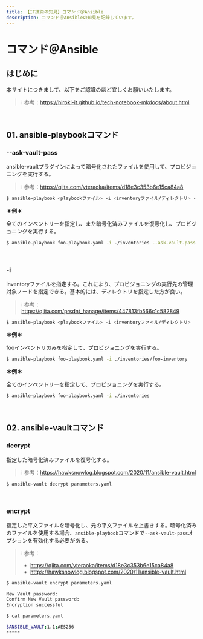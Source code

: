 ```yaml
---
title: 【IT技術の知見】コマンド＠Ansible
description: コマンド＠Ansibleの知見を記録しています。
---
```


# コマンド＠Ansible

## はじめに

本サイトにつきまして、以下をご認識のほど宜しくお願いいたします。

> ℹ️ 参考：https://hiroki-it.github.io/tech-notebook-mkdocs/about.html

<br>

## 01. ansible-playbookコマンド

### --ask-vault-pass

ansible-vaultプラグインによって暗号化されたファイルを使用して、プロビジョニングを実行する。

> ℹ️ 参考：https://qiita.com/yteraoka/items/d18e3c353b6e15ca84a8

```bash
$ ansible-playbook <playbookファイル> -i <inventoryファイル/ディレクトリ> --ask-vault-pass
```

**＊例＊**

全てのインベントリーを指定し、また暗号化済みファイルを復号化し、プロビジョニングを実行する。

```bash
$ ansible-playbook foo-playbook.yaml -i ./inventories --ask-vault-pass
```

<br>

### -i

inventoryファイルを指定する。これにより、プロビジョニングの実行先の管理対象ノードを指定できる。基本的には、ディレクトリを指定した方が良い。

> ℹ️ 参考：https://qiita.com/prsdnt_hanage/items/447813fb566c1c582849

```bash
$ ansible-playbook <playbookファイル> -i <inventoryファイル/ディレクトリ>
```

**＊例＊**

fooインベントリのみを指定して、プロビジョニングを実行する。

```bash
$ ansible-playbook foo-playbook.yaml -i ./inventories/foo-inventory
```
**＊例＊**

全てのインベントリーを指定して、プロビジョニングを実行する。

```bash
$ ansible-playbook foo-playbook.yaml -i ./inventories
```

<br>

## 02. ansible-vaultコマンド

### decrypt

指定した暗号化済みファイルを復号化する。

> ℹ️ 参考：https://hawksnowlog.blogspot.com/2020/11/ansible-vault.html

```bash
$ ansible-vault decrypt parameters.yaml
```

<br>

### encrypt

指定した平文ファイルを暗号化し、元の平文ファイルを上書きする。暗号化済みのファイルを使用する場合、```ansible-playbook```コマンドで```--ask-vault-pass```オプションを有効化する必要がある。

> ℹ️ 参考：
>
> - https://qiita.com/yteraoka/items/d18e3c353b6e15ca84a8
> - https://hawksnowlog.blogspot.com/2020/11/ansible-vault.html

```bash
$ ansible-vault encrypt parameters.yaml

New Vault password:
Confirm New Vault password:
Encryption successful
```
```bash
$ cat parameters.yaml

$ANSIBLE_VAULT;1.1;AES256
*****
```
